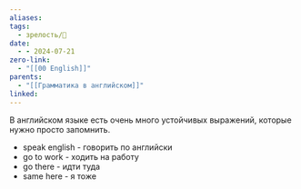 ```yaml
---
aliases: 
tags:
  - зрелость/🌱
date:
  - - 2024-07-21
zero-link:
  - "[[00 English]]"
parents:
  - "[[Грамматика в английском]]"
linked:
---
```

В английском языке есть очень много устойчивых выражений, которые нужно просто запомнить.

- speak english - говорить по английски
- go to work - ходить на работу
- go there - идти туда
- same here - я тоже